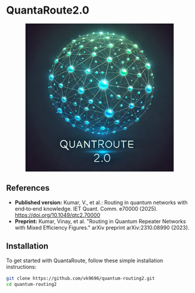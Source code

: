 # QuantaRoute2.0

<p align="center">
  <img src="doc/QuantRoute2.0.png" alt="QuantaRoute Logo" width="400" height="auto">
</p>


## References
- **Published version:** Kumar, V., et al.: Routing in quantum networks with end‐to‐end knowledge. IET Quant. Comm. e70000 (2025). https://doi.org/10.1049/qtc2.70000
- **Preprint:** Kumar, Vinay, et al. "Routing in Quantum Repeater Networks with Mixed Efficiency Figures." arXiv preprint arXiv:2310.08990 (2023).

  
## Installation

To get started with QuantaRoute, follow these simple installation instructions:

```bash
git clone https://github.com/vk9696/quantum-routing2.git
cd quantum-routing2
